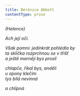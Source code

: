 ```yaml
---
title: Bérénice Abbott
contentType: prose
---
```


_(Helence)_

_Ach její oči._

_Však pomni: jedinkrát pohlédla by  
ta sklíčka rozprchnou se v tříšť  
a ještě marněji bys prosil_

_chlapče, říkal bys, anděli  
u opony klečím  
tys bílá nevinná_

_a chlípná_

